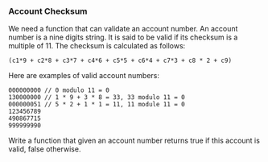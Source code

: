 ### Account Checksum
We need a function that can validate an account number. An account number is a nine digits string. It is said to be valid if its checksum is a multiple of 11. The checksum is calculated as follows:

    (c1*9 + c2*8 + c3*7 + c4*6 + c5*5 + c6*4 + c7*3 + c8 * 2 + c9)

Here are examples of valid account numbers:

    000000000 // 0 modulo 11 = 0
    130000000 // 1 * 9 + 3 * 8 = 33, 33 modulo 11 = 0
    000000051 // 5 * 2 + 1 * 1 = 11, 11 module 11 = 0
    123456789
    490867715
    999999990

Write a function that given an account number returns true if this account is valid, false otherwise.
